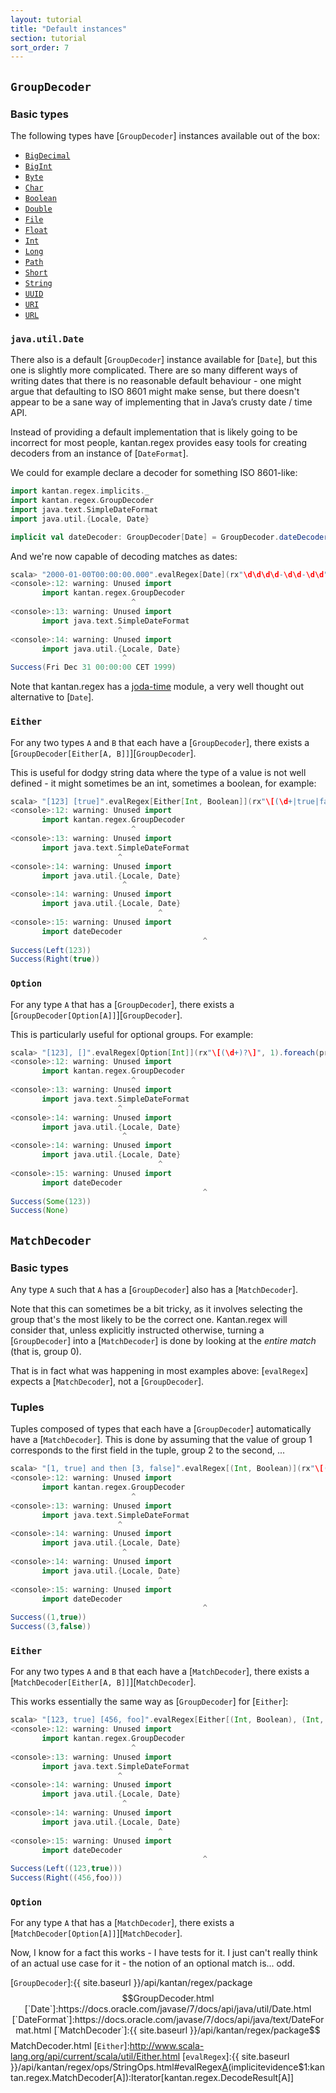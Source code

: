 ```yaml
---
layout: tutorial
title: "Default instances"
section: tutorial
sort_order: 7
---
```



## `GroupDecoder`

### Basic types

The following types have [`GroupDecoder`] instances available out of the box:

* [`BigDecimal`]
* [`BigInt`]
* [`Byte`]
* [`Char`]
* [`Boolean`]
* [`Double`]
* [`File`]
* [`Float`]
* [`Int`]
* [`Long`]
* [`Path`]
* [`Short`]
* [`String`]
* [`UUID`]
* [`URI`]
* [`URL`]

### `java.util.Date`

There also is a default [`GroupDecoder`] instance available for [`Date`], but this one is slightly more complicated.
There are so many different ways of writing dates that there is no reasonable default behaviour - one might argue that
defaulting to ISO 8601 might make sense, but there doesn't appear to be a sane way of implementing that in Java’s crusty
date / time API.

Instead of providing a default implementation that is likely going to be incorrect for most people, kantan.regex
provides easy tools for creating decoders from an instance of [`DateFormat`].

We could for example declare a decoder for something ISO 8601-like:

```scala
import kantan.regex.implicits._
import kantan.regex.GroupDecoder
import java.text.SimpleDateFormat
import java.util.{Locale, Date}

implicit val dateDecoder: GroupDecoder[Date] = GroupDecoder.dateDecoder(new SimpleDateFormat("yyyy-MM-dd", Locale.ENGLISH))
```

And we're now capable of decoding matches as dates:

```scala
scala> "2000-01-00T00:00:00.000".evalRegex[Date](rx"\d\d\d\d-\d\d-\d\d").foreach(println _)
<console>:12: warning: Unused import
       import kantan.regex.GroupDecoder
                           ^
<console>:13: warning: Unused import
       import java.text.SimpleDateFormat
                        ^
<console>:14: warning: Unused import
       import java.util.{Locale, Date}
                         ^
Success(Fri Dec 31 00:00:00 CET 1999)
```

Note that kantan.regex has a [joda-time](joda.html) module, a very well thought out alternative to [`Date`].

### `Either`

For any two types `A` and `B` that each have a [`GroupDecoder`], there exists a
[`GroupDecoder[Either[A, B]]`][`GroupDecoder`].


This is useful for dodgy string data where the type of a value is not well defined - it might sometimes be an int,
sometimes a boolean, for example:

```scala
scala> "[123] [true]".evalRegex[Either[Int, Boolean]](rx"\[(\d+|true|false)\]", 1).foreach(println _)
<console>:12: warning: Unused import
       import kantan.regex.GroupDecoder
                           ^
<console>:13: warning: Unused import
       import java.text.SimpleDateFormat
                        ^
<console>:14: warning: Unused import
       import java.util.{Locale, Date}
                         ^
<console>:14: warning: Unused import
       import java.util.{Locale, Date}
                                 ^
<console>:15: warning: Unused import
       import dateDecoder
                                           ^
Success(Left(123))
Success(Right(true))
```

### `Option`

For any type `A` that has a [`GroupDecoder`], there exists a [`GroupDecoder[Option[A]]`][`GroupDecoder`].

This is particularly useful for optional groups. For example:

```scala
scala> "[123], []".evalRegex[Option[Int]](rx"\[(\d+)?\]", 1).foreach(println _)
<console>:12: warning: Unused import
       import kantan.regex.GroupDecoder
                           ^
<console>:13: warning: Unused import
       import java.text.SimpleDateFormat
                        ^
<console>:14: warning: Unused import
       import java.util.{Locale, Date}
                         ^
<console>:14: warning: Unused import
       import java.util.{Locale, Date}
                                 ^
<console>:15: warning: Unused import
       import dateDecoder
                                           ^
Success(Some(123))
Success(None)
```


## `MatchDecoder`

### Basic types

Any type `A` such that `A` has a [`GroupDecoder`] also has a [`MatchDecoder`].

Note that this can sometimes be a bit tricky, as it involves selecting the group that's the most likely to be the
correct one. Kantan.regex will consider that, unless explicitly instructed otherwise, turning a [`GroupDecoder`] into
a [`MatchDecoder`] is done by looking at the *entire match* (that is, group 0).

That is in fact what was happening in most examples above: [`evalRegex`] expects a [`MatchDecoder`], not a
[`GroupDecoder`].


### Tuples

Tuples composed of types that each have a [`GroupDecoder`] automatically have a [`MatchDecoder`]. This is done by
assuming that the value of group 1 corresponds to the first field in the tuple, group 2 to the second, ...

```scala
scala> "[1, true] and then [3, false]".evalRegex[(Int, Boolean)](rx"\[(\d+), ([a-z]+)\]").foreach(println _)
<console>:12: warning: Unused import
       import kantan.regex.GroupDecoder
                           ^
<console>:13: warning: Unused import
       import java.text.SimpleDateFormat
                        ^
<console>:14: warning: Unused import
       import java.util.{Locale, Date}
                         ^
<console>:14: warning: Unused import
       import java.util.{Locale, Date}
                                 ^
<console>:15: warning: Unused import
       import dateDecoder
                                           ^
Success((1,true))
Success((3,false))
```


### `Either`

For any two types `A` and `B` that each have a [`MatchDecoder`], there exists a
[`MatchDecoder[Either[A, B]]`][`MatchDecoder`].

This works essentially the same way as [`GroupDecoder`] for [`Either`]:

```scala
scala> "[123, true] [456, foo]".evalRegex[Either[(Int, Boolean), (Int, String)]](rx"\[(\d+), ([a-z]+)\]").foreach(println _)
<console>:12: warning: Unused import
       import kantan.regex.GroupDecoder
                           ^
<console>:13: warning: Unused import
       import java.text.SimpleDateFormat
                        ^
<console>:14: warning: Unused import
       import java.util.{Locale, Date}
                         ^
<console>:14: warning: Unused import
       import java.util.{Locale, Date}
                                 ^
<console>:15: warning: Unused import
       import dateDecoder
                                           ^
Success(Left((123,true)))
Success(Right((456,foo)))
```

### `Option`

For any type `A` that has a [`MatchDecoder`], there exists a [`MatchDecoder[Option[A]]`][`MatchDecoder`].

Now, I know for a fact this works - I have tests for it. I just can't really think of an actual use case for it -
the notion of an optional match is... odd.


[`BigDecimal`]:http://www.scala-lang.org/api/current/scala/math/BigDecimal.html
[`BigInt`]:http://www.scala-lang.org/api/current/scala/math/BigInt.html
[`Byte`]:https://docs.oracle.com/javase/7/docs/api/java/lang/Byte.html
[`Char`]:https://docs.oracle.com/javase/7/docs/api/java/lang/Character.html
[`Boolean`]:https://docs.oracle.com/javase/7/docs/api/java/lang/Boolean.html
[`Double`]:https://docs.oracle.com/javase/7/docs/api/java/lang/Double.html
[`Float`]:https://docs.oracle.com/javase/7/docs/api/java/lang/Float.html
[`Int`]:http://www.scala-lang.org/api/current/scala/Int.html
[`Long`]:https://docs.oracle.com/javase/7/docs/api/java/lang/Long.html
[`Short`]:https://docs.oracle.com/javase/7/docs/api/java/lang/Short.html
[`String`]:https://docs.oracle.com/javase/7/docs/api/java/lang/String.html
[`UUID`]:https://docs.oracle.com/javase/7/docs/api/java/util/UUID.html
[`URL`]:https://docs.oracle.com/javase/7/docs/api/java/net/URL.html
[`URI`]:https://docs.oracle.com/javase/7/docs/api/java/net/URI.html
[`Reader`]:https://docs.oracle.com/javase/7/docs/api/java/io/Reader.html
[`InputStream`]:https://docs.oracle.com/javase/7/docs/api/java/io/InputStream.html
[`File`]:https://docs.oracle.com/javase/7/docs/api/java/io/File.html
[`Path`]:https://docs.oracle.com/javase/7/docs/api/java/nio/file/Path.html
[`GroupDecoder`]:{{ site.baseurl }}/api/kantan/regex/package$$GroupDecoder.html
[`Date`]:https://docs.oracle.com/javase/7/docs/api/java/util/Date.html
[`DateFormat`]:https://docs.oracle.com/javase/7/docs/api/java/text/DateFormat.html
[`MatchDecoder`]:{{ site.baseurl }}/api/kantan/regex/package$$MatchDecoder.html
[`Either`]:http://www.scala-lang.org/api/current/scala/util/Either.html
[`evalRegex`]:{{ site.baseurl }}/api/kantan/regex/ops/StringOps.html#evalRegex[A](p:kantan.regex.Pattern)(implicitevidence$1:kantan.regex.MatchDecoder[A]):Iterator[kantan.regex.DecodeResult[A]]
